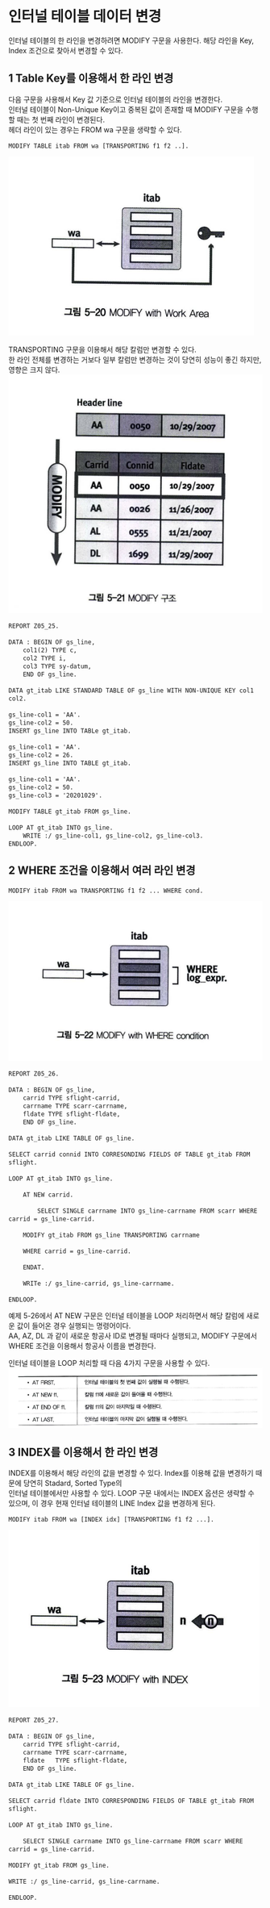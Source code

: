 # 인터널 테이블 데이터 변경
인터널 테이블의 한 라인을 변경하려면 MODIFY 구문을 사용한다. 해당 라인을 Key, Index 조건으로 찾아서 변경할 수 있다.

## 1 Table Key를 이용해서 한 라인 변경
다음 구문을 사용해서 Key 값 기준으로 인터널 테이블의 라인을 변경한다. <br>
인터널 테이블이 Non-Unique Key이고 중복된 값이 존재할 때 MODIFY 구문을 수행할 때는 첫 번째 라인이 변경된다. <br>
헤더 라인이 있는 경우는 FROM wa 구문을 생략할 수 있다. <br>
```abap
MODIFY TABLE itab FROM wa [TRANSPORTING f1 f2 ..].
```
![](img/../../img/4-11.png) <br>

TRANSPORTING 구문을 이용해서 해당 칼럼만 변경할 수 있다. <BR>
한 라인 전체를 변경하는 거보다 일부 칼럼만 변경하는 것이 당연히 성능이 좋긴 하지만, 영향은 크지 않다.<BR>
![](IMG/../../img/4-12.png)

```ABAP
REPORT Z05_25.

DATA : BEGIN OF gs_line,
    col1(2) TYPE c,
    col2 TYPE i,
    col3 TYPE sy-datum,
    END OF gs_line.

DATA gt_itab LIKE STANDARD TABLE OF gs_line WITH NON-UNIQUE KEY col1 col2.

gs_line-col1 = 'AA'.
gs_line-col2 = 50.
INSERT gs_line INTO TABLe gt_itab.

gs_line-col1 = 'AA'.
gs_line-col2 = 26.
INSERT gs_line INTO TABLE gt_itab.

gs_line-col1 = 'AA'.
gs_line-col2 = 50.
gs_line-col3 = '20201029'.

MODIFY TABLE gt_itab FROM gs_line.

LOOP AT gt_itab INTO gs_line.
    WRITE :/ gs_line-col1, gs_line-col2, gs_line-col3.
ENDLOOP.    
```

## 2 WHERE 조건을 이용해서 여러 라인 변경
```abap
MODIFY itab FROM wa TRANSPORTING f1 f2 ... WHERE cond.
```
![](img/../../img/4-13.png)
```abap
REPORT Z05_26.

DATA : BEGIN OF gs_line,
    carrid TYPE sflight-carrid,
    carrname TYPE scarr-carrname,
    fldate TYPE sflight-fldate,
    END OF gs_line.

DATA gt_itab LIKE TABLE OF gs_line.

SELECT carrid connid INTO CORRESONDING FIELDS OF TABLE gt_itab FROM sflight.

LOOP AT gt_itab INTO gs_line.

    AT NEW carrid.

        SELECT SINGLE carrname INTO gs_line-carrname FROM scarr WHERE carrid = gs_line-carrid.

    MODIFY gt_itab FROM gs_line TRANSPORTING carrname

    WHERE carrid = gs_line-carrid.

    ENDAT.        

    WRITe :/ gs_line-carrid, gs_line-carrname.

ENDLOOP.    
```

예제 5-26에서 AT NEW 구문은 인터널 테이블을 LOOP 처리하면서 해당 칼럼에 새로운 값이 들어온 경우 실행되는 명령어이다. <br>
AA, AZ, DL 과 같이 새로운 항공사 ID로 변경될 때마다 실행되고, MODIFY 구문에서 WHERE 조건을 이용해서 항공사 이름을 변경한다.

인터널 테이블을 LOOP 처리할 때 다음 4가지 구문을 사용할 수 있다.<BR>
![](../img/4-14.png)

## 3 INDEX를 이용해서 한 라인 변경
INDEX를 이용해서 해당 라인의 값을 변경할 수 있다. Index를 이용해 값을 변경하기 때문에 당연히 Stadard, Sorted Type의 <br>
인터널 테이블에서만 사용할 수 있다. LOOP 구문 내에서는 INDEX 옵션은 생략할 수 있으며, 이 경우 현재 인터널 테이블의 LINE Index 값을 변경하게 된다.
```abap
MODIFY itab FROM wa [INDEX idx] [TRANSPORTING f1 f2 ...].
```
![](../img/4-15.png)

```abap
REPORT Z05_27.

DATA : BEGIN OF gs_line,
    carrid TYPE sflight-carrid,
    carrname TYPE scarr-carrname,
    fldate   TYPE sflight-fldate,
    END OF gs_line.

DATA gt_itab LIKE TABLE OF gs_line.

SELECT carrid fldate INTO CORRESPONDING FIELDS OF TABLE gt_itab FROM sflight.

LOOP AT gt_itab INTO gs_line.

    SELECT SINGLE carrname INTO gs_line-carrname FROM scarr WHERE carrid = gs_line-carrid.

MODIFY gt_itab FROM gs_line.

WRITE :/ gs_line-carrid, gs_line-carrname.

ENDLOOP.
```